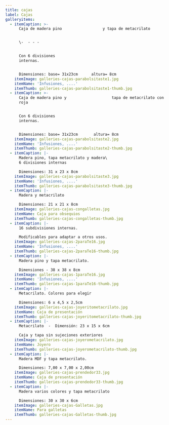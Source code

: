 ```yaml
---
title: cajas
label: Cajas
galleryitems:
  - itemCaption: >-
      Caja de madera pino                  y tapa de metacrilato


      \-  - - -


      Con 6 divisiones
      internas.                                                                                                                                                                                                                                                                                                                                                                                                                                  


      Dimensiones: base= 31x23cm      altura= 8cm
    itemImage: galleries-cajas-parabolsitaste1.jpg
    itemName: 'Infusiones, ....'
    itemThumb: galleries-cajas-parabolsitaste1-thumb.jpg
  - itemCaption: >-
      Caja de madera pino y                    tapa de metacrilato con madera
      roja


      Con 6 divisiones
      internas.                                                                                                                                                                                                                                                                                                                                                                                                                                  


      Dimensiones: base= 31x23cm       altura= 8cm
    itemImage: galleries-cajas-parabolsitaste2.jpg
    itemName: 'Infusiones, ....'
    itemThumb: galleries-cajas-parabolsitaste2-thumb.jpg
  - itemCaption: |-
      Madera pino, tapa metacrilato y madera\
      6 divisiones internas 

      Dimensiones: 31 x 23 x 8cm
    itemImage: galleries-cajas-parabolsitaste3.jpg
    itemName: 'Infusiones, ....'
    itemThumb: galleries-cajas-parabolsitaste3-thumb.jpg
  - itemCaption: |-
      Madera y metacrilato 

      Dimensiones: 21 x 21 x 8cm
    itemImage: galleries-cajas-congalletas.jpg
    itemName: Caja para obsequios
    itemThumb: galleries-cajas-congalletas-thumb.jpg
  - itemCaption: |-
      16 subdivisiones internas.

      Modificables para adaptar a otros usos.
    itemImage: galleries-cajas-2paraTe16.jpg
    itemName: 'Infusiones, ....'
    itemThumb: galleries-cajas-2paraTe16-thumb.jpg
  - itemCaption: |-
      Madera pino y tapa metacrilato.  

      Dimensiones - 38 x 38 x 8cm
    itemImage: galleries-cajas-1paraTe16.jpg
    itemName: 'Infusiones, ....'
    itemThumb: galleries-cajas-1paraTe16-thumb.jpg
  - itemCaption: |-
      Metacrilato. Colores para elegir 

      Dimensiones: 6 x 4,5 x 2,5cm
    itemImage: galleries-cajas-joyeritometacrilato.jpg
    itemName: Caja de presentación
    itemThumb: galleries-cajas-joyeritometacrilato-thumb.jpg
  - itemCaption: |-
      Metacrilato  -  Dimensión: 23 x 15 x 6cm

      Caja y tapa sin sujeciones exteriores
    itemImage: galleries-cajas-joyerometacrilato.jpg
    itemName: Joyero
    itemThumb: galleries-cajas-joyerometacrilato-thumb.jpg
  - itemCaption: |-
      Madera MDF y tapa metacrilato.  

      Dimensiones: 7,00 x 7,00 x 2,00cm
    itemImage: galleries-cajas-prendedor33.jpg
    itemName: Caja de presentación
    itemThumb: galleries-cajas-prendedor33-thumb.jpg
  - itemCaption: |-
      Madera varios colores y tapa metacrilato

      Dimensiones: 30 x 30 x 6cm
    itemImage: galleries-cajas-Galletas.jpg
    itemName: Para galletas
    itemThumb: galleries-cajas-Galletas-thumb.jpg
---
```


